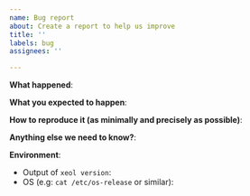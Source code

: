 ```yaml
---
name: Bug report
about: Create a report to help us improve
title: ''
labels: bug
assignees: ''

---
```


**What happened**:

**What you expected to happen**:

**How to reproduce it (as minimally and precisely as possible)**:

**Anything else we need to know?**:

**Environment**:
- Output of `xeol version`:
- OS (e.g: `cat /etc/os-release` or similar):
